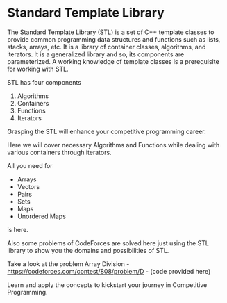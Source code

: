 # Standard Template Library

The Standard Template Library (STL) is a set of C++ template classes to provide common programming data structures and functions such as lists, stacks, arrays, etc. It is a library of container classes, algorithms, and iterators. It is a generalized library and so, its components are parameterized. A working knowledge of template classes is a prerequisite for working with STL.

STL has four components

1. Algorithms
2. Containers
3. Functions
4. Iterators

Grasping the STL will enhance your competitive programming career.

Here we will cover necessary Algorithms and Functions while dealing with various containers through iterators.

All you need for 
- Arrays
- Vectors
- Pairs
- Sets
- Maps
- Unordered Maps

is here.

Also some problems of CodeForces are solved here just using the STL library to show you the domains and possibilities of STL.

Take a look at the problem
Array Division - https://codeforces.com/contest/808/problem/D - (code provided here)

Learn and apply the concepts to kickstart your journey in Competitive Programming.
